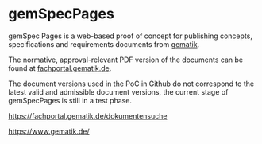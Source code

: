 # gemSpecPages

gemSpec Pages is a web-based proof of concept for publishing concepts, specifications and requirements documents from [gematik](https://www.gematik.de/).

The normative, approval-relevant PDF version of the documents can be found at [fachportal.gematik.de](https://fachportal.gematik.de/dokumentensuche).

The document versions used in the PoC in Github do not correspond to the latest valid and admissible document versions, the current stage of gemSpecPages is still in a test phase.


https://fachportal.gematik.de/dokumentensuche

https://www.gematik.de/
